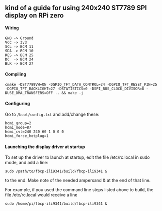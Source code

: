 ## kind of a guide for using 240x240 ST7789 SPI display on RPi zero
#### Wiring
```
GND -> Ground
VCC -> 3v3
SCL -> BCM 11
SDA -> BCM 10
RES -> BCM 25
DC  -> BCM 24
BLK -> BCM 27
```
#### Compiling
```
cmake -DST7789VW=ON -DGPIO_TFT_DATA_CONTROL=24 -DGPIO_TFT_RESET_PIN=25 -DGPIO_TFT_BACKLIGHT=27 -DSTATISTICS=0 -DSPI_BUS_CLOCK_DIVISOR=8 -DUSE_DMA_TRANSFERS=OFF .. && make -j
```
#### Configuring
Go to `/boot/config.txt` and add/change these:
```
hdmi_group=2
hdmi_mode=87
hdmi_cvt=240 240 60 1 0 0 0
hdmi_force_hotplug=1
```
#### Launching the display driver at startup
To set up the driver to launch at startup, edit the file /etc/rc.local in sudo mode, and add a line:

```
sudo /path/to/fbcp-ili9341/build/fbcp-ili9341 &
```

to the end. Make note of the needed ampersand & at the end of that line.

For example, if you used the command line steps listed above to build, the file /etc/rc.local would receive a line

```
sudo /home/pi/fbcp-ili9341/build/fbcp-ili9341 &
```